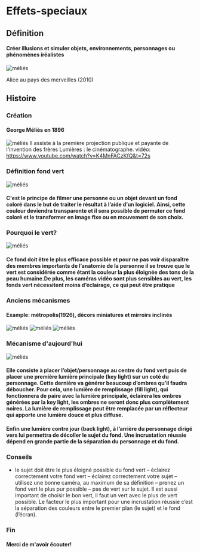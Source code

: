 # Effets-speciaux
## Définition
#### Créer illusions et simuler objets, environnements, personnages ou phénomènes iréalistes
![méliés](media/alice.jpg) 
 
 Alice au pays des merveilles (2010)
## Histoire
### Création
#### George Méliès en 1896
![méliés](media/George_Melies.jpg)
 Il assiste à la première projection publique et payante de l'invention des frères Lumières : le cinématographe.
vidéo: https://www.youtube.com/watch?v=K4MnFACzKfQ&t=72s
### Définition fond vert
![méliés](media/studio-photo-fond-vert.jpg)
#### C'est le principe de filmer une personne ou un objet devant un fond coloré dans le but de traiter le résultat à l’aide d’un logiciel. Ainsi, cette couleur deviendra transparente et il sera possible de permuter ce fond coloré et le transformer en image fixe ou en mouvement de son choix.
### Pourquoi le vert?
![méliés](media/PalierVert.jpg)
#### Ce fond doit être le plus efficace possible et pour ne pas voir disparaître des membres importants de  l’anatomie de la personne il se trouve que le vert est considérée comme étant la couleur la plus éloignée des tons de la peau humaine.De plus, les caméras vidéo sont plus sensibles au vert, les fonds vert nécessitent moins d’éclairage, ce qui peut être pratique
### Anciens mécanismes
#### Example: métropolis(1926), décors miniatures et mirroirs inclinés
![méliés](media/metropolis.jfif)
![méliés](media/mirroir.jfif)
![méliés](media/metropolis2.png)
### Mécanisme d'aujourd'hui
![méliés](media/video1.jpg)
####  Elle consiste à placer l’objet/personnage au centre du fond vert puis de placer une première lumière principale (key light) sur un coté du personnage. Cette dernière va générer beaucoup d’ombres  qu’il faudra déboucher. Pour cela, une lumière de remplissage (fill light), qui fonctionnera de paire avec la lumière principale, éclairera les ombres générées par la key light, les ombres ne seront donc plus complètement noires. La lumière de remplissage peut être remplacée par un réflecteur qui apporte une lumière douce et plus diffuse. 
#### Enfin une lumière contre jour (back light), à l’arrière du personnage dirigé vers lui permettra de décoller le sujet du fond. Une incrustation réussie dépend en grande partie de la séparation du personnage et du fond.
### Conseils
- le sujet doit être le plus éloigné possible du fond vert
– éclairez correctement votre fond vert
– éclairez correctement votre sujet
– utilisez une bonne caméra, au maximum de sa définition
– prenez un fond vert le plus pur possible
– pas de vert sur le sujet. Il est aussi important de choisir le bon vert, il faut un vert avec le plus de vert possible.
Le facteur le plus important pour une incrustation réussie c’est la séparation des couleurs entre le premier plan (le sujet) et le fond (l’écran).
### Fin 
#### Merci de m'avoir écouter!
